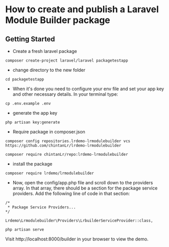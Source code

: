 # How to create and publish a Laravel Module Builder package

## Getting Started
- Create a fresh laravel package

```
composer create-project laravel/laravel packagetestapp
```
- change directory to the new folder

```
cd packagetestapp
```

- When it's done you need to configure your env file and set your app key and other necessary details. In your terminal type:

```
cp .env.example .env
```

- generate the app key

```
php artisan key:generate

```
- Require package in composer.json

```
composer config repositories.lrdemo-lrmodulebuilder vcs https://github.com/chintanLr/lrdemo-lrmodulebuilder
```

```
composer require chintanLr/repo:lrdemo-lrmodulebuilder
```

- install the package

```
composer require lrdemo/lrmodulebuilder
```

- Now, open the config/app.php file and scroll down to the providers array. In that array, there should be a section for the package service providers. Add the following line of code in that section:

```
/*
 * Package Service Providers...
*/

Lrdemo\Lrmodulebuilder\Providers\LrbuilderServiceProvider::class,
```

```
php artisan serve
```

Visit http://localhost:8000/builder in your browser to view the demo.
